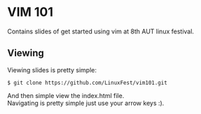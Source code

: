 # VIM 101
Contains slides of get started using vim at 8th AUT linux festival.  

## Viewing  
Viewing slides is pretty simple:   
```
$ git clone https://github.com/LinuxFest/vim101.git
```
And then simple view the index.html file.   
Navigating is pretty simple just use your arrow keys :).
